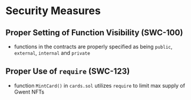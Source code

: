 # Security Measures

## Proper Setting of Function Visibility (SWC-100)
- functions in the contracts are properly specified as being `public`, `external`, `internal` and `private`


## Proper Use of `require` (SWC-123)
- function `MintCard()` in `cards.sol` utilizes `require` to limit max supply of Gwent NFTs
